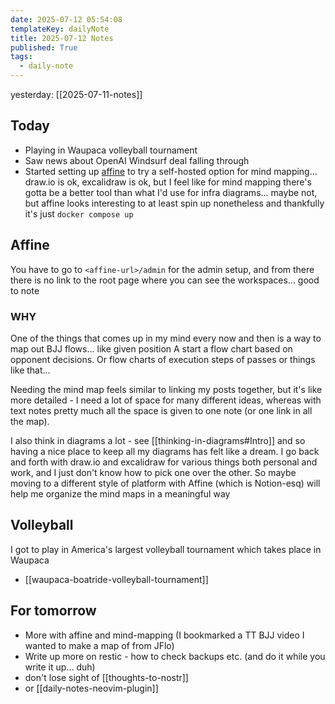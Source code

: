 ```yaml
---
date: 2025-07-12 05:54:08
templateKey: dailyNote
title: 2025-07-12 Notes
published: True
tags:
  - daily-note
---
```


yesterday: [[2025-07-11-notes]]

## Today

- Playing in Waupaca volleyball tournament
- Saw news about OpenAI Windsurf deal falling through
- Started setting up
  [affine](https://docs.affine.pro/self-host-affine/install/docker-compose-recommend)
  to try a self-hosted option for mind mapping... draw.io is ok, excalidraw is
  ok, but I feel like for mind mapping there's gotta be a better tool than what
  I'd use for infra diagrams... maybe not, but affine looks interesting to at
  least spin up nonetheless and thankfully it's just `docker compose up`

## Affine

You have to go to `<affine-url>/admin` for the admin setup, and from there
there is no link to the root page where you can see the workspaces... good to
note

### WHY

One of the things that comes up in my mind every now and then is a way to map
out BJJ flows... like given position A start a flow chart based on opponent
decisions. Or flow charts of execution steps of passes or things like that...

Needing the mind map feels similar to linking my posts together, but it's like
more detailed - I need a lot of space for many different ideas, whereas with
text notes pretty much all the space is given to one note (or one link in all
the map).

I also think in diagrams a lot - see [[thinking-in-diagrams#Intro]] and so
having a nice place to keep all my diagrams has felt like a dream. I go back
and forth with draw.io and excalidraw for various things both personal and
work, and I just don't know how to pick one over the other. So maybe moving to
a different style of platform with Affine (which is Notion-esq) will help me
organize the mind maps in a meaningful way

## Volleyball

I got to play in America's largest volleyball tournament which takes place in Waupaca

- [[waupaca-boatride-volleyball-tournament]]

## For tomorrow

- More with affine and mind-mapping (I bookmarked a TT BJJ video I wanted to make a map of from JFlo)
- Write up more on restic - how to check backups etc. (and do it while you write it up... duh)
- don't lose sight of [[thoughts-to-nostr]]
- or [[daily-notes-neovim-plugin]]

